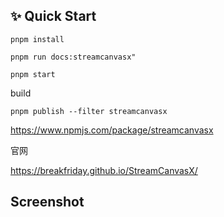 ## ✨ Quick Start

```
pnpm install 

pnpm run docs:streamcanvasx"

pnpm start
```

build

```
pnpm publish --filter streamcanvasx
```

https://www.npmjs.com/package/streamcanvasx

官网

https://breakfriday.github.io/StreamCanvasX/

## Screenshot


